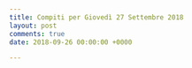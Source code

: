 ```yaml
---
title: Compiti per Giovedì 27 Settembre 2018
layout: post
comments: true
date: 2018-09-26 00:00:00 +0000

---
```

